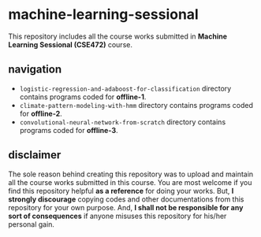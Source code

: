 # machine-learning-sessional  
This repository includes all the course works submitted in **Machine Learning Sessional (CSE472)** course.  

## navigation  
- `logistic-regression-and-adaboost-for-classification` directory contains programs coded for **offline-1**.  
- `climate-pattern-modeling-with-hmm` directory contains programs coded for **offline-2**.  
- `convolutional-neural-network-from-scratch` directory contains programs coded for **offline-3**.  

## disclaimer  
The sole reason behind creating this repository was to upload and maintain all the course works submitted in this course. You are most welcome if you find this repository helpful **as a reference** for doing your works. But, **I strongly discourage** copying codes and other documentations from this repository for your own purpose. And, **I shall not be responsible for any sort of consequences** if anyone misuses this repository for his/her personal gain.  
